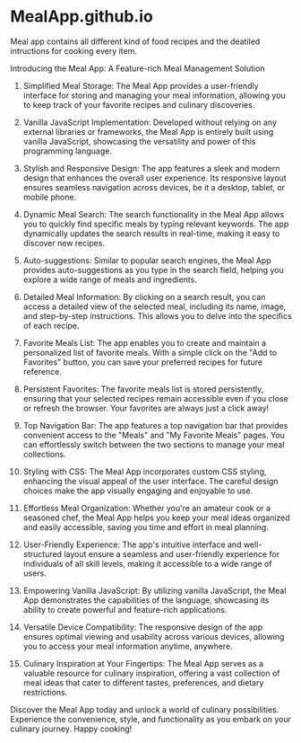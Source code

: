 # MealApp.github.io
Meal app contains all different kind of food recipes and the deatiled intructions for cooking every item.

Introducing the Meal App: A Feature-rich Meal Management Solution

1. Simplified Meal Storage: The Meal App provides a user-friendly interface for storing and managing your meal information, allowing you to keep track of your favorite recipes and culinary discoveries.

2. Vanilla JavaScript Implementation: Developed without relying on any external libraries or frameworks, the Meal App is entirely built using vanilla JavaScript, showcasing the versatility and power of this programming language.

3. Stylish and Responsive Design: The app features a sleek and modern design that enhances the overall user experience. Its responsive layout ensures seamless navigation across devices, be it a desktop, tablet, or mobile phone.

4. Dynamic Meal Search: The search functionality in the Meal App allows you to quickly find specific meals by typing relevant keywords. The app dynamically updates the search results in real-time, making it easy to discover new recipes.

5. Auto-suggestions: Similar to popular search engines, the Meal App provides auto-suggestions as you type in the search field, helping you explore a wide range of meals and ingredients.

6. Detailed Meal Information: By clicking on a search result, you can access a detailed view of the selected meal, including its name, image, and step-by-step instructions. This allows you to delve into the specifics of each recipe.

7. Favorite Meals List: The app enables you to create and maintain a personalized list of favorite meals. With a simple click on the "Add to Favorites" button, you can save your preferred recipes for future reference.

8. Persistent Favorites: The favorite meals list is stored persistently, ensuring that your selected recipes remain accessible even if you close or refresh the browser. Your favorites are always just a click away!

9. Top Navigation Bar: The app features a top navigation bar that provides convenient access to the "Meals" and "My Favorite Meals" pages. You can effortlessly switch between the two sections to manage your meal collections.

10. Styling with CSS: The Meal App incorporates custom CSS styling, enhancing the visual appeal of the user interface. The careful design choices make the app visually engaging and enjoyable to use.

11. Effortless Meal Organization: Whether you're an amateur cook or a seasoned chef, the Meal App helps you keep your meal ideas organized and easily accessible, saving you time and effort in meal planning.

12. User-Friendly Experience: The app's intuitive interface and well-structured layout ensure a seamless and user-friendly experience for individuals of all skill levels, making it accessible to a wide range of users.

13. Empowering Vanilla JavaScript: By utilizing vanilla JavaScript, the Meal App demonstrates the capabilities of the language, showcasing its ability to create powerful and feature-rich applications.

14. Versatile Device Compatibility: The responsive design of the app ensures optimal viewing and usability across various devices, allowing you to access your meal information anytime, anywhere.

15. Culinary Inspiration at Your Fingertips: The Meal App serves as a valuable resource for culinary inspiration, offering a vast collection of meal ideas that cater to different tastes, preferences, and dietary restrictions.

Discover the Meal App today and unlock a world of culinary possibilities. Experience the convenience, style, and functionality as you embark on your culinary journey. Happy cooking!
